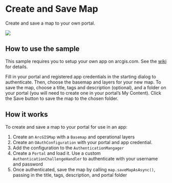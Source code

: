 # Create and Save Map

Create and save a map to your own portal.

![](CreateAndSaveMap.png)

## How to use the sample

This sample requires you to setup your own app on arcgis.com. See the
[wiki](https://github.com/Esri/arcgis-runtime-samples-java/wiki/OAuth)
for details.

Fill in your portal and registered app credentials in the starting
dialog to authenticate. Then, choose the basemap and layers for your new
map. To save the map, choose a title, tags and description (optional),
and a folder on your portal (you will need to create one in your
portal’s My Content). Click the Save button to save the map to the
chosen folder.

## How it works

To create and save a map to your portal for use in an app:

1.  Create an `ArcGISMap` with a `Basemap` and operational layers
2.  Create an `OAuthConfiguration` with your portal and app credential.
3.  Add the configuration to the `AuthenticationMangager`
4.  Create a `Portal` and load it. Use a custom
    `AuthenticationChallengeHandler` to authenticate with your username
    and password
5.  Once authenticated, save the map by calling `map.saveMapAsAsync()`,
    passing in the title, tags, description, and portal folder
